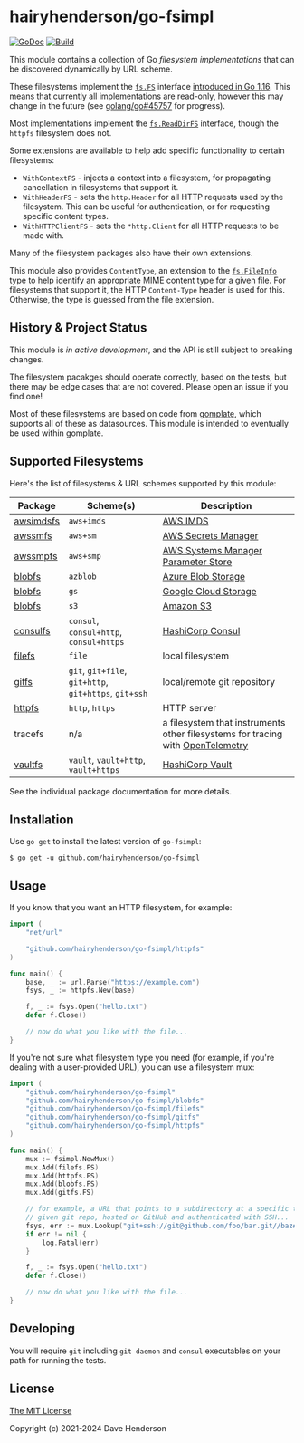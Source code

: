# hairyhenderson/go-fsimpl

[![GoDoc][godoc-image]][godocs]
[![Build][gh-actions-image]][gh-actions-url]

This module contains a collection of Go _filesystem implementations_ that can
be discovered dynamically by URL scheme.

These filesystems implement the [`fs.FS`](https://pkg.go.dev/io/fs#FS) interface
[introduced in Go 1.16](https://go.dev/doc/go1.16#fs). This means that currently all implementations are
read-only, however this may change in the future (see
[golang/go#45757](https://github.com/golang/go/issues/45757) for progress).

Most implementations implement the [`fs.ReadDirFS`](https://pkg.go.dev/io/fs#ReadDirFS)
interface, though the `httpfs` filesystem does not.

Some extensions are available to help add specific functionality to certain
filesystems:
- `WithContextFS` - injects a context into a filesystem, for propagating
	cancellation in filesystems that support it.
- `WithHeaderFS` - sets the `http.Header` for all HTTP requests used by the
	filesystem. This can be useful for authentication, or for requesting
	specific content types.
- `WithHTTPClientFS` - sets the `*http.Client` for all HTTP requests to be made
	with.

Many of the filesystem packages also have their own extensions.

This module also provides `ContentType`, an extension to the
[`fs.FileInfo`](https://pkg.go.dev/io/fs#FileInfo) type to help identify an
appropriate MIME content type for a given file. For filesystems that support it,
the HTTP `Content-Type` header is used for this. Otherwise, the type is guessed
from the file extension.

## History & Project Status

This module is _in active development_, and the API is still subject to breaking
changes.

The filesystem pacakges should operate correctly, based on the tests, but there
may be edge cases that are not covered. Please open an issue if you find one!

Most of these filesystems are based on code from [gomplate](https://github.com/hairyhenderson/gomplate),
which supports all of these as datasources. This module is intended to 
eventually be used within gomplate.

## Supported Filesystems

Here's the list of filesystems & URL schemes supported by this module:

| Package    | Scheme(s) | Description |
|------------|-----------|-------------|
| [awsimdsfs]| `aws+imds` | [AWS IMDS][] |
| [awssmfs]  | `aws+sm` | [AWS Secrets Manager][] |
| [awssmpfs] | `aws+smp` | [AWS Systems Manager Parameter Store][AWS SMP] |
| [blobfs]   | `azblob` | [Azure Blob Storage][] |
| [blobfs]   | `gs` | [Google Cloud Storage][] |
| [blobfs]   | `s3` | [Amazon S3][] |
| [consulfs] | `consul`, `consul+http`, `consul+https` | [HashiCorp Consul][] |
| [filefs]   | `file` | local filesystem |
| [gitfs]    | `git`, `git+file`, `git+http`, `git+https`, `git+ssh` | local/remote git repository |
| [httpfs]   | `http`, `https` | HTTP server |
| tracefs  | n/a | a filesystem that instruments other filesystems for tracing with [OpenTelemetry][] |
| [vaultfs]  | `vault`, `vault+http`, `vault+https` | [HashiCorp Vault][] |

See the individual package documentation for more details.

## Installation

Use `go get` to install the latest version of `go-fsimpl`:

```console
$ go get -u github.com/hairyhenderson/go-fsimpl
```

## Usage

If you know that you want an HTTP filesystem, for example:

```go
import (
	"net/url"

	"github.com/hairyhenderson/go-fsimpl/httpfs"
)

func main() {
	base, _ := url.Parse("https://example.com")
	fsys, _ := httpfs.New(base)

	f, _ := fsys.Open("hello.txt")
	defer f.Close()

	// now do what you like with the file...
}
```

If you're not sure what filesystem type you need (for example, if you're dealing
with a user-provided URL), you can use a filesystem mux:

```go
import (
	"github.com/hairyhenderson/go-fsimpl"
	"github.com/hairyhenderson/go-fsimpl/blobfs"
	"github.com/hairyhenderson/go-fsimpl/filefs"
	"github.com/hairyhenderson/go-fsimpl/gitfs"
	"github.com/hairyhenderson/go-fsimpl/httpfs"
)

func main() {
	mux := fsimpl.NewMux()
	mux.Add(filefs.FS)
	mux.Add(httpfs.FS)
	mux.Add(blobfs.FS)
	mux.Add(gitfs.FS)

	// for example, a URL that points to a subdirectory at a specific tag in a
	// given git repo, hosted on GitHub and authenticated with SSH...
	fsys, err := mux.Lookup("git+ssh://git@github.com/foo/bar.git//baz#refs/tags/v1.0.0")
	if err != nil {
		log.Fatal(err)
	}

	f, _ := fsys.Open("hello.txt")
	defer f.Close()

	// now do what you like with the file...
}
```

## Developing

You will require `git` including `git daemon` and `consul` executables on your path for running the tests.

## License

[The MIT License](http://opensource.org/licenses/MIT)

Copyright (c) 2021-2024 Dave Henderson

[godocs]: https://pkg.go.dev/github.com/hairyhenderson/go-fsimpl
[godoc-image]: https://pkg.go.dev/badge/github.com/hairyhenderson/go-fsimpl
[gh-actions-image]: https://github.com/hairyhenderson/go-fsimpl/workflows/Build/badge.svg?branch=main
[gh-actions-url]: https://github.com/hairyhenderson/go-fsimpl/actions?workflow=Build&branch=main

[AWS IMDS]: https://docs.aws.amazon.com/AWSEC2/latest/UserGuide/ec2-instance-metadata.html
[AWS SMP]: https://aws.amazon.com/systems-manager/features#Parameter_Store
[AWS Secrets Manager]: https://aws.amazon.com/secrets-manager
[HashiCorp Consul]: https://consul.io
[HashiCorp Vault]: https://vaultproject.io
[Amazon S3]: https://aws.amazon.com/s3/
[Google Cloud Storage]: https://cloud.google.com/storage/
[Azure Blob Storage]: https://azure.microsoft.com/en-us/services/storage/blobs/
[OpenTelemetry]: https://opentelemetry.io

[awsimdsfs]: https://pkg.go.dev/github.com/hairyhenderson/go-fsimpl/awsimdsfs
[awssmfs]: https://pkg.go.dev/github.com/hairyhenderson/go-fsimpl/awssmfs
[awssmpfs]: https://pkg.go.dev/github.com/hairyhenderson/go-fsimpl/awssmpfs
[blobfs]: https://pkg.go.dev/github.com/hairyhenderson/go-fsimpl/blobfs
[consulfs]: https://pkg.go.dev/github.com/hairyhenderson/go-fsimpl/consulfs
[filefs]: https://pkg.go.dev/github.com/hairyhenderson/go-fsimpl/filefs
[gitfs]: https://pkg.go.dev/github.com/hairyhenderson/go-fsimpl/gitfs
[blobfs]: https://pkg.go.dev/github.com/hairyhenderson/go-fsimpl/blobfs
[httpfs]: https://pkg.go.dev/github.com/hairyhenderson/go-fsimpl/httpfs
[blobfs]: https://pkg.go.dev/github.com/hairyhenderson/go-fsimpl/blobfs
[tracefs]: https://pkg.go.dev/github.com/hairyhenderson/go-fsimpl/tracefs
[vaultfs]: https://pkg.go.dev/github.com/hairyhenderson/go-fsimpl/vaultfs
